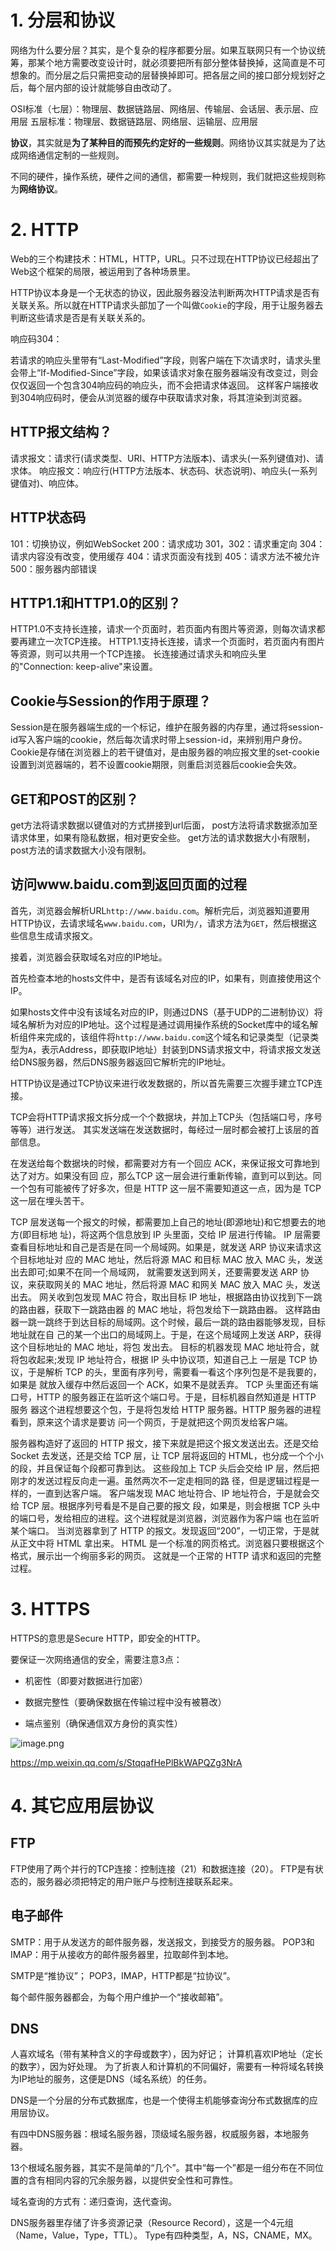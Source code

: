 

# 1. 分层和协议

网络为什么要分层？其实，是个复杂的程序都要分层。如果互联网只有一个协议统筹，那某个地方需要改变设计时，就必须要把所有部分整体替换掉，这简直是不可想象的。而分层之后只需把变动的层替换掉即可。把各层之间的接口部分规划好之后，每个层内部的设计就能够自由改动了。

OSI标准（七层）：物理层、数据链路层、网络层、传输层、会话层、表示层、应用层
五层标准：物理层、数据链路层、网络层、运输层、应用层

**协议**，其实就是**为了某种目的而预先约定好的一些规则**。网络协议其实就是为了达成网络通信定制的一些规则。

不同的硬件，操作系统，硬件之间的通信，都需要一种规则，我们就把这些规则称为**网络协议**。

# 2. HTTP


Web的三个构建技术：HTML，HTTP，URL。只不过现在HTTP协议已经超出了Web这个框架的局限，被运用到了各种场景里。

HTTP协议本身是一个无状态的协议，因此服务器没法判断两次HTTP请求是否有关联关系。所以就在HTTP请求头部加了一个叫做`Cookie`的字段，用于让服务器去判断这些请求是否是有关联关系的。

响应码304：

若请求的响应头里带有“Last-Modified”字段，则客户端在下次请求时，请求头里会带上“If-Modified-Since”字段，如果该请求对象在服务器端没有改变过，则会仅仅返回一个包含304响应码的响应头，而不会把请求体返回。
这样客户端接收到304响应码时，便会从浏览器的缓存中获取请求对象，将其渲染到浏览器。


## HTTP报文结构？
请求报文：请求行(请求类型、URI、HTTP方法版本)、请求头(一系列键值对)、请求体。
响应报文：响应行(HTTP方法版本、状态码、状态说明)、响应头(一系列键值对)、响应体。


## HTTP状态码
101：切换协议，例如WebSocket
200：请求成功
301，302：请求重定向
304：请求内容没有改变，使用缓存
404：请求页面没有找到
405：请求方法不被允许
500：服务器内部错误



## HTTP1.1和HTTP1.0的区别？
HTTP1.0不支持长连接，请求一个页面时，若页面内有图片等资源，则每次请求都要再建立一次TCP连接。
HTTP1.1支持长连接，请求一个页面时，若页面内有图片等资源，则可以共用一个TCP连接。
长连接通过请求头和响应头里的"Connection: keep-alive"来设置。


## Cookie与Session的作用于原理？
Session是在服务器端生成的一个标记，维护在服务器的内存里，通过将session-id写入客户端的cookie，然后每次请求时带上session-id，来辨别用户身份。
Cookie是存储在浏览器上的若干键值对，是由服务器的响应报文里的set-cookie设置到浏览器端的，若不设置cookie期限，则重启浏览器后cookie会失效。


## GET和POST的区别？
get方法将请求数据以键值对的方式拼接到url后面，
post方法将请求数据添加至请求体里，如果有隐私数据，相对更安全些。
get方法的请求数据大小有限制，
post方法的请求数据大小没有限制。


## 访问www.baidu.com到返回页面的过程
首先，浏览器会解析URL`http://www.baidu.com`。解析完后，浏览器知道要用HTTP协议，去请求域名`www.baidu.com`，URI为`/`，请求方法为`GET`，然后根据这些信息生成请求报文。

接着，浏览器会获取域名对应的IP地址。

首先检查本地的hosts文件中，是否有该域名对应的IP，如果有，则直接使用这个IP。

如果hosts文件中没有该域名对应的IP，则通过DNS（基于UDP的二进制协议）将域名解析为对应的IP地址。这个过程是通过调用操作系统的Socket库中的域名解析组件来完成的，该组件将`http://www.baidu.com`这个域名和记录类型（记录类型为`A`，表示Address，即获取IP地址）封装到DNS请求报文中，将请求报文发送给DNS服务器，然后DNS服务器返回它解析完的IP地址。

HTTP协议是通过TCP协议来进行收发数据的，所以首先需要三次握手建立TCP连接。

TCP会将HTTP请求报文拆分成一个个数据块，并加上TCP头（包括端口号，序号等等）进行发送。
其实发送端在发送数据时，每经过一层时都会被打上该层的首部信息。

在发送给每个数据块的时候，都需要对方有一个回应 ACK，来保证报文可靠地到达了对方。如果没有回 应，那么TCP 这一层会进行重新传输，直到可以到达。同一个包有可能被传了好多次，但是 HTTP 这一层不需要知道这一点，因为是 TCP 这一层在埋头苦干。

TCP 层发送每一个报文的时候，都需要加上自己的地址(即源地址)和它想要去的地方(即目标地 址)，将这两个信息放到 IP 头里面，交给 IP 层进行传输。
IP 层需要查看目标地址和自己是否是在同一个局域网。如果是，就发送 ARP 协议来请求这个目标地址对 应的 MAC 地址，然后将源 MAC 和目标 MAC 放入 MAC 头，发送出去即可;如果不在同一个局域网， 就需要发送到网关，还要需要发送 ARP 协议，来获取网关的 MAC 地址，然后将源 MAC 和网关 MAC 放入 MAC 头，发送出去。
网关收到包发现 MAC 符合，取出目标 IP 地址，根据路由协议找到下一跳的路由器，获取下一跳路由器 的 MAC 地址，将包发给下一跳路由器。
这样路由器一跳一跳终于到达目标的局域网。这个时候，最后一跳的路由器能够发现，目标地址就在自 己的某一个出口的局域网上。于是，在这个局域网上发送 ARP，获得这个目标地址的 MAC 地址，将包 发出去。
目标的机器发现 MAC 地址符合，就将包收起来;发现 IP 地址符合，根据 IP 头中协议项，知道自己上 一层是 TCP 协议，于是解析 TCP 的头，里面有序列号，需要看一看这个序列包是不是我要的，如果是 就放入缓存中然后返回一个 ACK，如果不是就丢弃。
TCP 头里面还有端口号，HTTP 的服务器正在监听这个端口号。于是，目标机器自然知道是 HTTP 服务 器这个进程想要这个包，于是将包发给 HTTP 服务器。HTTP 服务器的进程看到，原来这个请求是要访 问一个网页，于是就把这个网页发给客户端。

服务器构造好了返回的 HTTP 报文，接下来就是把这个报文发送出去。还是交给 Socket 去发送，还是交给
TCP 层，让 TCP 层将返回的 HTML，也分成一个个小的段，并且保证每个段都可靠到达。
这些段加上 TCP 头后会交给 IP 层，然后把刚才的发送过程反向走一遍。虽然两次不一定走相同的路 径，但是逻辑过程是一样的，一直到达客户端。
客户端发现 MAC 地址符合、IP 地址符合，于是就会交给 TCP 层。根据序列号看是不是自己要的报文 段，如果是，则会根据 TCP 头中的端口号，发给相应的进程。这个进程就是浏览器，浏览器作为客户端 也在监听某个端口。
当浏览器拿到了 HTTP 的报文。发现返回“200”，一切正常，于是就从正文中将 HTML 拿出来。 HTML 是一个标准的网页格式。浏览器只要根据这个格式，展示出一个绚丽多彩的网页。
这就是一个正常的 HTTP 请求和返回的完整过程。


# 3. HTTPS

HTTPS的意思是Secure HTTP，即安全的HTTP。

要保证一次网络通信的安全，需要注意3点：

* 机密性（即要对数据进行加密）

* 数据完整性（要确保数据在传输过程中没有被篡改）

* 端点鉴别（确保通信双方身份的真实性）

![image.png](https://upload-images.jianshu.io/upload_images/1754553-35e9f6b00130cc14.png?imageMogr2/auto-orient/strip%7CimageView2/2/w/1240)

https://mp.weixin.qq.com/s/StqqafHePlBkWAPQZg3NrA


# 4. 其它应用层协议

## FTP

FTP使用了两个并行的TCP连接：控制连接（21）和数据连接（20）。
FTP是有状态的，服务器必须把特定的用户账户与控制连接联系起来。


## 电子邮件

SMTP：用于从发送方的邮件服务器，发送报文，到接受方的服务器。
POP3和IMAP：用于从接收方的邮件服务器里，拉取邮件到本地。

SMTP是“推协议”；
POP3，IMAP，HTTP都是“拉协议”。

每个邮件服务器都会，为每个用户维护一个“接收邮箱”。

## DNS

人喜欢域名（带有某种含义的字母或数字），因为好记；
计算机喜欢IP地址（定长的数字），因为好处理。
为了折衷人和计算机的不同偏好，需要有一种将域名转换为IP地址的服务，这便是DNS（域名系统）的任务。


DNS是一个分层的分布式数据库，也是一个使得主机能够查询分布式数据库的应用层协议。

有四中DNS服务器：根域名服务器，顶级域名服务器，权威服务器，本地服务器。

13个根域名服务器，其实不是简单的“几个”。其中“每一个”都是一组分布在不同位置的含有相同内容的冗余服务器，以提供安全性和可靠性。


域名查询的方式有：递归查询，迭代查询。


DNS服务器里存储了许多资源记录（Resource Record），这是一个4元组（Name，Value，Type，TTL）。
Type有四种类型，A，NS，CNAME，MX。







